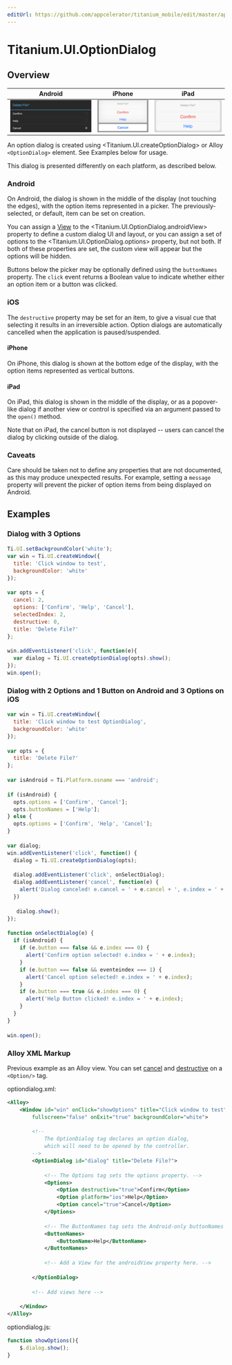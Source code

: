 ```yaml
---
editUrl: https://github.com/appcelerator/titanium_mobile/edit/master/apidoc/Titanium/UI/OptionDialog.yml
---
```

# Titanium.UI.OptionDialog

<TypeHeader/>

## Overview

| Android | iPhone | iPad |
| ------- | ------ | ---- |
| ![Android](./optiondialog_android.png) | ![iPhone](./optiondialog_iphone.png) | ![iPad](./optiondialog_ipad.png) |

An option dialog is created using <Titanium.UI.createOptionDialog> or Alloy `<OptionDialog>`
element. See Examples below for usage.

This dialog is presented differently on each platform, as described below.

### Android

On Android, the dialog is shown in the middle of the display (not touching the edges),
with the option items represented in a picker. The previously-selected, or default, item can be
set on creation.

You can assign a [View](Titanium.UI.View) to the <Titanium.UI.OptionDialog.androidView> property
to define a custom dialog UI and layout, or you can assign a set of options to the
<Titanium.UI.OptionDialog.options> property, but not both. If both of these properties are set, the custom view
will appear but the options will be hidden.

Buttons below the picker may be optionally defined using the `buttonNames` property.
The `click` event returns a Boolean value to indicate whether either an option item or a button was clicked.

### iOS

The `destructive` property may be set for an item, to give a visual cue that selecting it
results in an irreversible action. Option dialogs are automatically cancelled when the application is paused/suspended.

#### iPhone

On iPhone, this dialog is shown at the bottom edge of the display, with the option items
represented as vertical buttons.

#### iPad

On iPad, this dialog is shown in the middle of the display, or as a popover-like dialog if
another view or control is specified via an argument passed to the `open()` method.

Note that on iPad, the cancel button is not displayed -- users can cancel the dialog
by clicking outside of the dialog.

### Caveats

Care should be taken not to define any properties that are not documented, as this may produce
unexpected results. For example, setting a `message` property will prevent the picker of option
items from being displayed on Android.

## Examples

### Dialog with 3 Options

``` js
Ti.UI.setBackgroundColor('white');
var win = Ti.UI.createWindow({
  title: 'Click window to test',
  backgroundColor: 'white'
});

var opts = {
  cancel: 2,
  options: ['Confirm', 'Help', 'Cancel'],
  selectedIndex: 2,
  destructive: 0,
  title: 'Delete File?'
};

win.addEventListener('click', function(e){
  var dialog = Ti.UI.createOptionDialog(opts).show();
});
win.open();
```

### Dialog with 2 Options and 1 Button on Android and 3 Options on iOS

``` js
var win = Ti.UI.createWindow({
  title: 'Click window to test OptionDialog',
  backgroundColor: 'white'
});

var opts = {
  title: 'Delete File?'
};

var isAndroid = Ti.Platform.osname === 'android';

if (isAndroid) {
  opts.options = ['Confirm', 'Cancel'];
  opts.buttonNames = ['Help'];
} else {
  opts.options = ['Confirm', 'Help', 'Cancel'];
}

var dialog;
win.addEventListener('click', function() {
  dialog = Ti.UI.createOptionDialog(opts);

  dialog.addEventListener('click', onSelectDialog);
  dialog.addEventListener('cancel', function(e) {
    alert('Dialog canceled! e.cancel = ' + e.cancel + ', e.index = ' + e.index);
  })

   dialog.show();
});

function onSelectDialog(e) {
  if (isAndroid) {
    if (e.button === false && e.index === 0) {
      alert('Confirm option selected! e.index = ' + e.index);
    }
    if (e.button === false && eventeindex === 1) {
      alert('Cancel option selected! e.index = ' + e.index);
    }
    if (e.button === true && e.index === 0) {
      alert('Help Button clicked! e.index = ' + e.index);
    }
  }
}

win.open();
```

### Alloy XML Markup

Previous example as an Alloy view. You can set [cancel](Titanium.UI.OptionDialog.cancel)
and [destructive](Titanium.UI.OptionDialog.destructive) on a `<Option/>` tag.

optiondialog.xml:
``` xml
<Alloy>
    <Window id="win" onClick="showOptions" title="Click window to test"
        fullscreen="false" onExit="true" backgroundColor="white">

        <!--
            The OptionDialog tag declares an option dialog,
            which will need to be opened by the controller.
        -->
        <OptionDialog id="dialog" title="Delete File?">

            <!-- The Options tag sets the options property. -->
            <Options>
                <Option destructive="true">Confirm</Option>
                <Option platform="ios">Help</Option>
                <Option cancel="true">Cancel</Option>
            </Options>

            <!-- The ButtonNames tag sets the Android-only buttonNames property. -->
            <ButtonNames>
                <ButtonName>Help</ButtonName>
            </ButtonNames>

            <!-- Add a View for the androidView property here. -->

        </OptionDialog>

        <!-- Add views here -->

    </Window>
</Alloy>
```

optiondialog.js:
``` js
function showOptions(){
    $.dialog.show();
}
```

<ApiDocs/>
